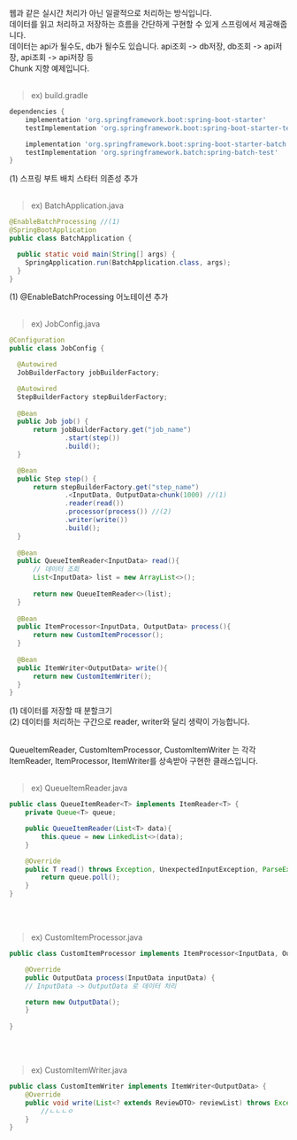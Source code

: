 웹과 같은 실시간 처리가 아닌 일괄적으로 처리하는 방식입니다. <br/>
데이터를 읽고 처리하고 저장하는 흐름을 간단하게 구현할 수 있게 스프링에서 제공해줍니다. <br/>
데이터는 api가 될수도, db가 될수도 있습니다. api조회 -> db저장, db조회 -> api저장, api조회 -> api저장 등 <br/>
Chunk 지향 예제입니다.<br/><br/>

> ex) build.gradle
~~~gradle
dependencies {
	implementation 'org.springframework.boot:spring-boot-starter'
	testImplementation 'org.springframework.boot:spring-boot-starter-test'

	implementation 'org.springframework.boot:spring-boot-starter-batch' //(1)
	testImplementation 'org.springframework.batch:spring-batch-test'
}
~~~
(1) 스프링 부트 배치 스타터 의존성 추가 <br/><br/>

> ex) BatchApplication.java
~~~java
@EnableBatchProcessing //(1)
@SpringBootApplication
public class BatchApplication {

  public static void main(String[] args) {
    SpringApplication.run(BatchApplication.class, args);
  }
}
~~~
(1) @EnableBatchProcessing 어노테이션 추가 <br/><br/>

> ex) JobConfig.java
~~~java
@Configuration
public class JobConfig {

  @Autowired
  JobBuilderFactory jobBuilderFactory;

  @Autowired
  StepBuilderFactory stepBuilderFactory;
    
  @Bean
  public Job job() {
      return jobBuilderFactory.get("job_name")
              .start(step())
              .build();
  }

  @Bean
  public Step step() {
      return stepBuilderFactory.get("step_name")
              .<InputData, OutputData>chunk(1000) //(1)
              .reader(read())
              .processor(process()) //(2)
              .writer(write())
              .build();
  }
    
  @Bean
  public QueueItemReader<InputData> read(){
      // 데이터 조회
      List<InputData> list = new ArrayList<>();
      
      return new QueueItemReader<>(list);
  }
  
  @Bean
  public ItemProcessor<InputData, OutputData> process(){
      return new CustomItemProcessor();
  }
  
  @Bean
  public ItemWriter<OutputData> write(){
      return new CustomItemWriter();
  }
}
~~~
(1) 데이터를 저장할 때 분할크기 <br/>
(2) 데이터를 처리하는 구간으로 reader, writer와 달리 생략이 가능합니다. <br/><br/>

QueueItemReader, CustomItemProcessor, CustomItemWriter 는 각각 ItemReader, ItemProcessor, ItemWriter를 상속받아 구현한 클래스입니다. <br/><br/>
> ex) QueueItemReader.java
~~~java
public class QueueItemReader<T> implements ItemReader<T> {
    private Queue<T> queue;

    public QueueItemReader(List<T> data){
        this.queue = new LinkedList<>(data);
    }

    @Override
    public T read() throws Exception, UnexpectedInputException, ParseException, NonTransientResourceException {
        return queue.poll();
    }
}
~~~
<br/><br/>

> ex) CustomItemProcessor.java
~~~java
public class CustomItemProcessor implements ItemProcessor<InputData, OutputData> {

    @Override
    public OutputData process(InputData inputData) {
	// InputData -> OutputData 로 데이터 처리

	return new OutputData();
    }
    
}
~~~
<br/><br/>
> ex) CustomItemWriter.java
~~~java
public class CustomItemWriter implements ItemWriter<OutputData> {
    @Override
    public void write(List<? extends ReviewDTO> reviewList) throws Exception {
    	//ㄴㄴㄴㅇ 
    }
}
~~~
